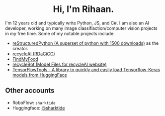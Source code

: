 <h1 align="center">Hi, I'm Rihaan.</h1>

I'm 12 years old and typically write Python, JS, and C#. I am also an AI developer, working on many image classifiaction/computer vision projects in my free time. Some of my notable projects include:

- [reStructuredPython (A superset of python with 1500 downloads)](https://github.com/sharktide/restructuredpython) as the creator.
- [recycleAI (RDaCiCC)](https://github.com/sharktide/recyclesmart)
- [FindMyFood](https://github.com/sharktide/findmyfood)
- [recycleBot (Model Files for recycleAI website)](https://hf.co/sharktide/recyclebot0)
- [TensorFlowTools - A library to quickly and easliy load Tensorflow-Keras models from HuggingFace](https://github.com/sharktide/tftools)

## Other accounts

- RoboFlow: `sharktide`
- Huggingface: [@sharktide](https://hf.co/sharktide)
